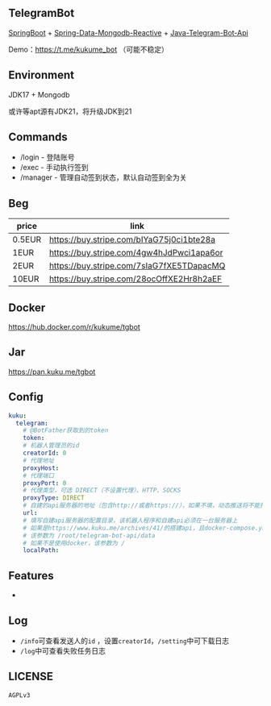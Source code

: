 ## TelegramBot

[SpringBoot](https://spring.io/projects/spring-boot) + [Spring-Data-Mongodb-Reactive](https://spring.io/projects/spring-data-mongodb) + [Java-Telegram-Bot-Api](https://github.com/pengrad/java-telegram-bot-api)

Demo：https://t.me/kukume_bot （可能不稳定）

## Environment

JDK17 + Mongodb

或许等apt源有JDK21，将升级JDK到21

## Commands

* /login - 登陆账号
* /exec - 手动执行签到
* /manager - 管理自动签到状态，默认自动签到全为关

## Beg

| price  | link                                      |
|--------|-------------------------------------------|
| 0.5EUR | https://buy.stripe.com/bIYaG75j0ci1bte28a |
| 1EUR   | https://buy.stripe.com/4gw4hJdPwci1apa6or |
| 2EUR   | https://buy.stripe.com/7sIaG7fXE5TDapacMQ |
| 10EUR  | https://buy.stripe.com/28ocOffXE2Hr8h2aEF |


## Docker

https://hub.docker.com/r/kukume/tgbot

## Jar

https://pan.kuku.me/tgbot

## Config

```yaml
kuku:
  telegram:
    # @BotFather获取到的token
    token:
    # 机器人管理员的id
    creatorId: 0
    # 代理地址
    proxyHost:
    # 代理端口
    proxyPort: 0
    # 代理类型，可选 DIRECT（不设置代理）、HTTP、SOCKS
    proxyType: DIRECT
    # 自建的api服务器的地址（包含http://或者https://），如果不填，动态推送将不能推送50M以上的视频
    url:
    # 填写自建api服务器的配置目录，该机器人程序和自建api必须在一台服务器上
    # 如果是https://www.kuku.me/archives/41/的搭建api，且docker-compose.yml在/root/telegram-bot-api目录下
    # 该参数为 /root/telegram-bot-api/data
    # 如果不是使用docker，该参数为 /
    localPath:
```

## Features

* 

## Log

* `/info`可查看发送人的`id` ，设置`creatorId`，`/setting`中可下载日志
* `/log`中可查看失败任务日志

## LICENSE
`AGPLv3`
